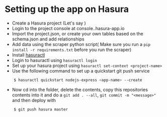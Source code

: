 # Setting up the app on Hasura

- Create a Hasura project (Let's say <project-name>)
- Login to the project console at console.<project-name>.hasura-app.io
- Import the project.json, or create your own tables based on the schema.json
    and add relationships
- Add data using the scraper python script( Make sure you run a `pip install -r
    requirements.txt` before you run the scraper)
- Install [hasuractl](https://docs.hasura.io/0.14/ref/cli/hasuractl.html)
- Login to hasuractl using `hasuractl login`
- Set up your hasura project using `hasuractl set-context <project-name>`
- Use the following command to set up a quickstart git push service

```bash
    $ hasuractl quickstart nodejs-express <app-name> --create
```

- Now cd into the <app-name> folder, delete the contents, copy this
    repositories contents into it and do a `git add . --all`,  `git commit -m "<message>"` and
    then deploy with 
```bash
    $ git push hasura master
```
